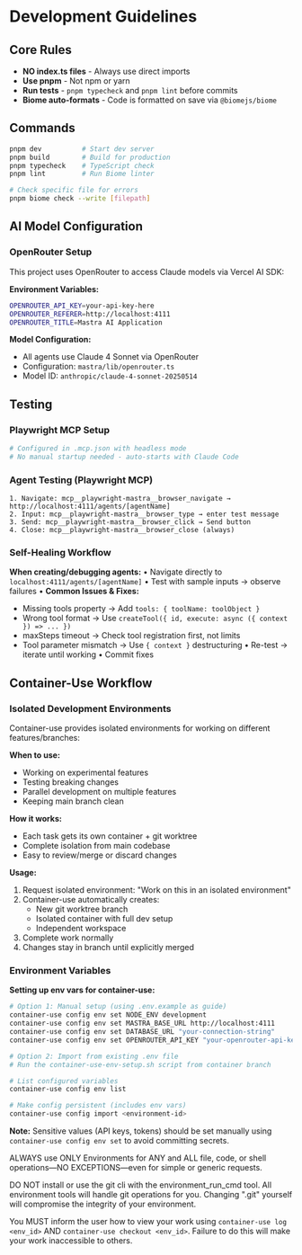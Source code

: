 # Development Guidelines

## Core Rules
- **NO index.ts files** - Always use direct imports
- **Use pnpm** - Not npm or yarn
- **Run tests** - `pnpm typecheck` and `pnpm lint` before commits
- **Biome auto-formats** - Code is formatted on save via `@biomejs/biome`

## Commands
```bash
pnpm dev          # Start dev server
pnpm build        # Build for production
pnpm typecheck    # TypeScript check
pnpm lint         # Run Biome linter

# Check specific file for errors
pnpm biome check --write [filepath]
```

## AI Model Configuration

### OpenRouter Setup
This project uses OpenRouter to access Claude models via Vercel AI SDK:

**Environment Variables:**
```bash
OPENROUTER_API_KEY=your-api-key-here
OPENROUTER_REFERER=http://localhost:4111
OPENROUTER_TITLE=Mastra AI Application
```

**Model Configuration:**
- All agents use Claude 4 Sonnet via OpenRouter
- Configuration: `mastra/lib/openrouter.ts`
- Model ID: `anthropic/claude-4-sonnet-20250514`

## Testing

### Playwright MCP Setup
```bash
# Configured in .mcp.json with headless mode
# No manual startup needed - auto-starts with Claude Code
```

### Agent Testing (Playwright MCP)
```
1. Navigate: mcp__playwright-mastra__browser_navigate → http://localhost:4111/agents/[agentName]
2. Input: mcp__playwright-mastra__browser_type → enter test message
3. Send: mcp__playwright-mastra__browser_click → Send button
4. Close: mcp__playwright-mastra__browser_close (always)
```

### Self-Healing Workflow
**When creating/debugging agents:**
• Navigate directly to `localhost:4111/agents/[agentName]`
• Test with sample inputs → observe failures
• **Common Issues & Fixes:**
  - Missing tools property → Add `tools: { toolName: toolObject }`
  - Wrong tool format → Use `createTool({ id, execute: async ({ context }) => ... })`
  - maxSteps timeout → Check tool registration first, not limits
  - Tool parameter mismatch → Use `{ context }` destructuring
• Re-test → iterate until working
• Commit fixes

## Container-Use Workflow

### Isolated Development Environments
Container-use provides isolated environments for working on different features/branches:

**When to use:**
- Working on experimental features
- Testing breaking changes
- Parallel development on multiple features
- Keeping main branch clean

**How it works:**
- Each task gets its own container + git worktree
- Complete isolation from main codebase
- Easy to review/merge or discard changes

**Usage:**
1. Request isolated environment: "Work on this in an isolated environment"
2. Container-use automatically creates:
   - New git worktree branch
   - Isolated container with full dev setup
   - Independent workspace
3. Complete work normally
4. Changes stay in branch until explicitly merged

### Environment Variables
**Setting up env vars for container-use:**
```bash
# Option 1: Manual setup (using .env.example as guide)
container-use config env set NODE_ENV development
container-use config env set MASTRA_BASE_URL http://localhost:4111
container-use config env set DATABASE_URL "your-connection-string"
container-use config env set OPENROUTER_API_KEY "your-openrouter-api-key"

# Option 2: Import from existing .env file
# Run the container-use-env-setup.sh script from container branch

# List configured variables
container-use config env list

# Make config persistent (includes env vars)
container-use config import <environment-id>
```

**Note:** Sensitive values (API keys, tokens) should be set manually using `container-use config env set` to avoid committing secrets.

ALWAYS use ONLY Environments for ANY and ALL file, code, or shell operations—NO EXCEPTIONS—even for simple or generic requests.

DO NOT install or use the git cli with the environment_run_cmd tool. All environment tools will handle git operations for you. Changing ".git" yourself will compromise the integrity of your environment.

You MUST inform the user how to view your work using `container-use log <env_id>` AND `container-use checkout <env_id>`. Failure to do this will make your work inaccessible to others.